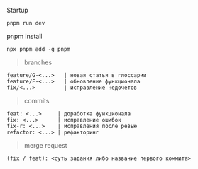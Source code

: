Startup

```
pnpm run dev
```

pnpm install

```
npx pnpm add -g pnpm
```

> branches

```
feature/G-<...>   | новая статья в глоссарии
feature/F-<...>   | обновление функционала
fix/<...>         | исправление недочетов
```

> commits

```
feat: <...>     | доработка функционала
fix: <...>      | исправление ошибок
fix-r: <...>    | исправления после ревью
refactor: <...> | рефакторинг
```

> merge request

```
(fix / feat): <суть задания либо название первого коммита>
```
